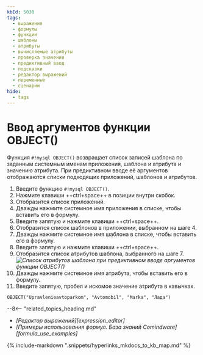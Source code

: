 ```yaml
---
kbId: 5030
tags:
  - выражения
  - формулы
  - функции
  - шаблоны
  - атрибуты
  - вычисляемые атрибуты
  - проверка значения
  - предиктивный ввод
  - подсказки
  - редактор выражений
  - переменные
  - сценарии
hide:
  - tags
---
```


# Ввод аргументов функции OBJECT()

Функция `#!mysql OBJECT()` возвращает список записей шаблона по заданным системным именам приложения, шаблона и атрибута и значению атрибута.
При предиктивном вводе её аргументов отображаются списки подходящих приложений, шаблонов и атрибутов.

1. Введите функцию `#!mysql OBJECT()`.
2. Нажмите клавиши ++ctrl+space++ в позиции внутри скобок.
3. Отобразится список приложений.
4. Дважды нажмите системное имя приложения в списке, чтобы вставить его в формулу.
5. Введите запятую и нажмите клавиши ++ctrl+space++.
6. Отобразится список шаблонов в приложении, выбранном на шаге 4.
7. Дважды нажмите системное имя шаблона в списке, чтобы вставить его в формулу.
8. Введите запятую и нажмите клавиши ++ctrl+space++.
9. Отобразится список атрибутов шаблона, выбранного на шаге 7.
    *![Список атрибутов шаблона при предиктивном вводе аргументов функции OBJECT()](formula_editor_object_function_autocomplete.png)*
10. Дважды нажмите системное имя атрибута, чтобы вставить его в формулу.
11. Введите запятую, пробел и искомое значение атрибута в кавычках.

```mysql title="Пример: формула, возвращающая список записей шаблона Avtomobil из приложения Upravlenieavtoparkom, в которых атрибут Marka имеет значение «Лада»"
OBJECT("Upravlenieavtoparkom", "Avtomobil", "Marka", "Лада")
```

<div class="relatedTopics" markdown="block">

--8<-- "related_topics_heading.md"

- _[Редактор выражений][expression_editor]_
- _[Примеры использования формул. База знаний Comindware][formula_use_examples]_

</div>

{% include-markdown ".snippets/hyperlinks_mkdocs_to_kb_map.md" %}
